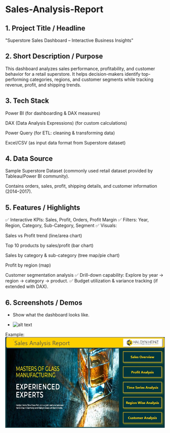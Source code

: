 # Sales-Analysis-Report

## 1. Project Title / Headline

"Superstore Sales Dashboard – Interactive Business Insights"

## 2. Short Description / Purpose

This dashboard analyzes sales performance, profitability, and customer behavior for a retail superstore.
It helps decision-makers identify top-performing categories, regions, and customer segments while tracking revenue, profit, and shipping trends.

## 3. Tech Stack

Power BI (for dashboarding & DAX measures)

DAX (Data Analysis Expressions) (for custom calculations)

Power Query (for ETL: cleaning & transforming data)

Excel/CSV (as input data format from Superstore dataset)

## 4. Data Source

Sample Superstore Dataset (commonly used retail dataset provided by Tableau/Power BI community).

Contains orders, sales, profit, shipping details, and customer information (2014–2017).

## 5. Features / Highlights

✅ Interactive KPIs: Sales, Profit, Orders, Profit Margin
✅ Filters: Year, Region, Category, Sub-Category, Segment
✅ Visuals:

Sales vs Profit trend (line/area chart)

Top 10 products by sales/profit (bar chart)

Sales by category & sub-category (tree map/pie chart)

Profit by region (map)

Customer segmentation analysis
✅ Drill-down capability: Explore by year → region → category → product.
✅ Budget utilization & variance tracking (if extended with DAX).
## 6. Screenshots / Demos
- Show what the dashboard looks like.

- ![alt text](https://github.com/username/repo/assets/image.png)

Example:  
![Dashboard preview](https://github.com/praveencodes-ds/Sample-Super-Store/blob/main/Snapshot%20of%20the%20Dashboard.jpg)

